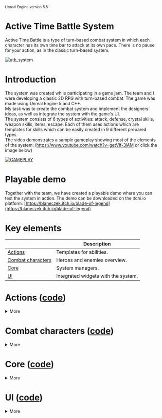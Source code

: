 <sub>Unreal Engine version 5.5</sub>
</br>

# Active Time Battle System
Active Time Battle is a type of turn-based combat system in which each character has its own time bar to attack at its own pace. There is no pause for your action, as in the classic turn-based system.

![atb_system](https://github.com/user-attachments/assets/dd45f40c-6826-458c-b025-c6fe10f13a89)

# Introduction
The system was created while participating in a game jam. The team and I were developing a classic 2D RPG with turn-based combat. The game was made using Unreal Engine 5 and C++. 
</br>My task was to create the combat system and implement the designers' ideas, as well as integrate the system with the game's UI. 
</br>The system consists of 6 types of activities: attack, defense, crystal skills, weapon skills, items, escape. Each of them uses actions which are templates for skills which can be easily created in 9 different prepared types. 
</br>The video demonstrates a sample gameplay showing most of the elements of the system: (https://www.youtube.com/watch?v=getVlf-3iAM or click the image below)

[![GAMEPLAY](https://img.youtube.com/vi/getVlf-3iAM/0.jpg)](https://www.youtube.com/watch?v=getVlf-3iAM)

# Playable demo
Together with the team, we have created a playable demo where you can test the system in action. The demo can be downloaded on the itchi.io platform:
[https://blaneczek.itch.io/blade-of-legend](https://blaneczek.itch.io/blade-of-legend)

# Key elements

|                                                                               | Description                                                     |
|-------------------------------------------------------------------------------|-----------------------------------------------------------------|
| [Actions](#actions-code)                                                      | Templates for abilities.                                        |
| [Combat characters](#combat-characters-code)                                  | Heroes and enemies overview.                                    |
| [Core](#core-code)                                                            | System managers.                                                |
| [UI](#ui-code)                                                                | Integrated widgets with the system.                             |


# Actions ([code](Source/BladeOfLegend/DAWID/Actions))  
<details>
<summary>More</summary>
</br>	
Actions are used for all activities that characters perform during combat, from using abilities to using items. Each action is a UObject that is created when any activity is performed. There are 9 types of actions that determine how an activity will be performed: </br>
  
<img src="https://github.com/user-attachments/assets/b5b246d9-91e8-4e83-b154-97bad793ce8a" width="800">

</br>**Default:** an action that is used on the character who performs it, such as using items or the Defense ability.
</br>![default](https://github.com/user-attachments/assets/484e87a2-7d96-4baa-95b8-bdd5fe2d6283)

</br>**Default Melee/Range:** an action that is used on another character, such as using the default attack ability. In Melee the character runs to the target, in Range the character sends a projectile to the target.
</br>![defaultmelee (2)](https://github.com/user-attachments/assets/0d04fef0-a954-4523-b9d2-9200ec76cbcc) ![defaultrange](https://github.com/user-attachments/assets/164f3493-a458-4238-82b7-2ebbe9076a64)

</br>**Multiple Default Melee/Range:** an action used on multiple characters.
</br>![multiplemelee](https://github.com/user-attachments/assets/09b024bf-3aff-41e6-a9f8-e5e1918bba53) ![multiplerange](https://github.com/user-attachments/assets/c3113ccd-f273-4f6e-bf90-87cfaa36e45a)

</br>**Bounce Range:** a special action that sends a single projectile that bounces between multiple characters.
</br>![bounce](https://github.com/user-attachments/assets/12ae90be-cd0a-471c-9056-d5cf5d9f340e)

</br>**Column Melee:** a special action in which one column of slots is selected and the character performs the ability on every character in that column
</br>![column](https://github.com/user-attachments/assets/c34676cb-2964-4aa4-8fed-5843c80b5c93)

</br>**Whole Team In Place:** a special action in which the ability is used on all enemies without projectiles or having to walk up to them..
</br>![wholeteam](https://github.com/user-attachments/assets/249a9654-e3ab-4c3c-ab6d-9b360492294f)

</br>**Summon:** a special action that allows you to summon new characters to slots.
</br>![summon](https://github.com/user-attachments/assets/096a0d5e-dcf4-4a06-b8e0-a25141f1518f)

</br>Let's take a look at how this works. For example, the player selects **Attack**, selects the enemy character, and then the proper UObject is created. An action of type **DefaultMelee** is used for this purpose. The character's default attack is created in Blueprint, which inherits from the **DefaultMeleeAction** class. This way designers can easily create abilities in Blueprints, set all the necessary data and calculate damage or other effects. </br> 

<img src="https://github.com/user-attachments/assets/5f530f65-0e81-433f-a5ac-ebcfae6f0f37" width="1000">

</br>Actions are managed by **BLActionComponent**, which is added to Characters. In this component, the correct action type is first created in the **CreateAction** function based on **ActionData.Type**. Then the **OnCreateAction** function of the newly created UObject is called.

```c++
void UBLActionComponent::CreateAction(const FVector& OwnerSlotLocation, const TArray<ABLCombatSlot*>& Targets, const FCombatActionData& ActionData, AActor* CombatManagerActor)
{
	ABLCombatCharacter* OwnerChar = Cast<ABLCombatCharacter>(GetOwner());
	if (!OwnerChar)
	{
		EndAction(true);
		return;
	}

	SlotLocation = OwnerSlotLocation;
	TargetSlots = Targets;

	switch (ActionData.Type)
	{
		case ECombatActionType::ATTACK:
		{
			if (!AttackActions.IsValidIndex(ActionData.Index))
			{
				break;
			}

			CurrentAction = NewObject<UBLAction>(this, AttackActions[ActionData.Index].LoadSynchronous());
			if (CurrentAction)
			{
				CurrentAction->OnCreateAction(this, OwnerChar, CombatManagerActor);
			}
			else
			{
				break;
			}
			return;
		}
  .
  .
  .
```

</br>The **ActivateAction** function is then called in the Action object. Each action type has its own implementation of this function. The action we chose earlier is of type **DefaultMeleeAction**. There we return to the ActionComponent and call the **DefaultMeleeAction** function. 

```c++
void UBLAction::OnCreateAction(UBLActionComponent* OwnerComponent, ABLCombatCharacter* Owner, AActor* InCombatManager)
{
	if (OwnerComponent && Owner)
	{
		CombatManager = InCombatManager;
		OwnerChar = Owner;

		ActivateAction(OwnerComponent);

		if (TurnsCost > 0)
		{
			OwnerChar->StartActionTurnsCooldown(TurnsCost);
		}
	}
}
```

```c++
void UBLDefaultMeleeAction::ActivateAction(UBLActionComponent* OwnerComponent)
{
	if (OwnerComponent && IsValid(OwnerChar))
	{
		OwnerComponent->DefaultMeleeAction();

		OwnerChar->SetCurrentME(FMath::Clamp((OwnerChar->GetCurrentME() - MECost), 0.f, OwnerChar->GetMaxME()));
	}
}
```

</br>**ActionComponent** manages all the action flows. In our example, the **DefaultMeleeAction** function is called, which calculates the location where our character needs to move and sends it there.

```c++
/** Action is executing in place, target is the owner. */
	void DefaultAction();

	/** Character runs up to the target and executes action. */
	void DefaultMeleeAction();

	/** Character creates a projectile that flies to the target and executes action. */
	void DefaultRangeAction(const TSubclassOf<ABLRangeProjectile>& ProjectileClass, UPaperFlipbook* ProjectileSprite);

	/** Character runs up to the targets one by one and executes action for every target .*/
	void MultipleDefaultMeleeAction();

	/** Character creates multiple projectiles that fly to the targets and execute action. */
	void MultipleDefaultRangeAction(TSubclassOf<ABLRangeProjectile> ProjectileClass, UPaperFlipbook* ProjectileSprite);

	/** Character runs up to the column and executes an action for every target in column. */
	void ColumnMeleeAction();

	/** Character creates a single projectile that travels through multiple targets. */
	void BounceRangeAction(const TSubclassOf<ABLRangeProjectile>& ProjectileClass, UPaperFlipbook* ProjectileSprite);

	/** Character in place executes an action for each target. */
	void MultipleInPlaceAction(const TSubclassOf<APaperZDCharacter>& EffectClass);
```

```c++
void UBLActionComponent::DefaultMeleeAction()
{
	if (!IsValid(AIC) || !TargetSlots.IsValidIndex(0) || !IsValid(TargetSlots[0]))
	{
		EndAction();
		return;
	}

	AIC->GetPathFollowingComponent()->OnRequestFinished.AddUObject(this, &UBLActionComponent::ReachedActionDestination);
	const FVector& Location = TargetSlots[0]->GetCharacter()->GetActorLocation() + (TargetSlots[0]->GetCharacter()->GetActorForwardVector() * 40);
	AIC->MoveToLocation(Location, 5.f);
}
```

</br>When a character reaches the target point, an action is executed (an animation is played, damage is dealt, etc.), and then the characters return to their location.

```c++
void UBLActionComponent::ReachedActionDestination(FAIRequestID RequestID, const FPathFollowingResult& Result)
{
	if (!IsValid(AIC) || !IsValid(CurrentAction))
	{
		AIC->MoveToLocation(SlotLocation, 5.f);
		EndAction();
		return;
	}

	AIC->GetPathFollowingComponent()->OnRequestFinished.RemoveAll(this);
	AIC->GetPathFollowingComponent()->OnRequestFinished.AddUObject(this, &UBLActionComponent::ReachedSlotLocation);

	CurrentAction->OnEndExecution.BindWeakLambda(this, [this]() { AIC->MoveToLocation(SlotLocation, 5.f); });
	CurrentAction->ExecuteAction(TargetSlots);
}
```

```c++
void UBLDefaultMeleeAction::ExecuteAction(const TArray<ABLCombatSlot*>& Targets)
{
	if (!IsValid(OwnerChar) || !Targets.IsValidIndex(0) || !Targets[0])
	{
		OnEndExecution.ExecuteIfBound();
		return;
	}

	if (IsValid(ActionAnim))
	{
		FZDOnAnimationOverrideEndSignature EndAnimDel;
		EndAnimDel.BindWeakLambda(this, [this](bool bResult) { OnEndExecution.ExecuteIfBound(); });
		OwnerChar->GetAnimationComponent()->GetAnimInstance()->PlayAnimationOverride(ActionAnim, "DefaultSlot", 1.f, 0.0f, EndAnimDel);
		ActionCalculations(Targets[0], CombatManager);
	}
	else
	{
		ActionCalculations(Targets[0], CombatManager);
		OnEndExecution.ExecuteIfBound();
	}
}
```

<br>
</details>

# Combat characters ([code](Source/BladeOfLegend/DAWID/Characters)) 
<details>
<summary>More</summary>
	
</br>**Combat characters** are heroes and enemies used during combat. They contain all the necessary data, such as character attributes and possessed actions, as well as functions responsible for calculating damage and other effects.

```c++
float ABLCombatCharacter::CalculateElementsMultipliers(ECombatElementType DamageElementType, ECombatElementType CharacterElementType, bool& OutIsHeal)
{ 
	OutIsHeal = false;

	TArray<TArray<float>> ElementsTable = {
	  // AttackType
	  //   FIRE     WATER   EARTH   WIND    ICE    THUNDER  ACID    DARK    WHITE   NONE       TargetType
		{1.0f,   2.0f,   1.0f,   1.0f,   1.5f,   1.0f,   1.0f,   1.5f,   1.0f,   1.0f},  // FIRE   
		{2.0f,   1.0f,   1.0f,   1.0f,   1.5f,   4.0f,   0.75f,  1.0f,   1.5f,   1.0f},  // WATER
		{1.0f,   1.0f,   1.0f,   2.0f,   1.0f,   0.0f,   4.0f,   1.5f,   1.0f,   1.0f},  // EARTH
		{1.0f,   1.0f,   2.0f,   1.0f,   1.0f,   4.0f,   1.0f,   1.0f,   1.5f,   1.0f},  // WIND
		{1.5f,   0.75f,  1.0f,   1.0f,   1.0f,   0.75f,  1.0f,   1.5f,   1.0f,   1.0f},  // ICE
		{1.0f,   0.0f,   4.0f,   0.0f,   1.5f,   1.0f,   1.0f,   1.0f,   1.5f,   1.0f},  // THUNDER
		{1.0f,   1.5f,   0.0f,   1.0f,   1.0f,   1.0f,   1.0f,   1.5f,   1.0f,   1.0f},  // ACID
		{0.0f,   1.0f,   0.0f,   1.0f,   0.0f,   1.0f,   0.0f,   1.0f,   2.0f,   0.0f},  // DARK
		{1.0f,   0.0f,   1.0f,   0.0f,   1.0f,   0.0f,   1.0f,   2.0f,   1.0f,   0.0f},  // WHITE
		{1.0f,   1.0f,   1.0f,   1.0f,   1.0f,   1.0f,   1.0f,   1.0f,   1.0f,   1.0f}   // NONE
	};

	const int32 AttackElementIndex = static_cast<int32>(DamageElementType);
	const int32 TargetElementIndex = static_cast<int32>(CharacterElementType);

	const float Multiplier = ElementsTable[TargetElementIndex][AttackElementIndex];

	// If Attack and Target Element is the same, damage will be converted to healing (except NONE NONE)
	if (AttackElementIndex == TargetElementIndex && AttackElementIndex != ElementsTable.Num() - 1)
	{
		OutIsHeal = true;
		return Multiplier;
	}
	else
	{
		return Multiplier;
	}
}
```

```c++
void ABLCombatCharacter::HandleDamageHit(ABLCombatCharacter* Attacker, float Damage, float DMGMultiplier, ECombatElementType DamageElementType, bool bMagicalAction)
{
	// Only if action is physical
	if (!bMagicalAction)
	{
		// If it draws DODGE, character will not take any damage or heal
		const int32 DodgeChance = FMath::RandRange(1, 100);
		if (DodgeChance <= CurrentDodge)
		{
			DisplayTextDMG(0, false, DamageElementType, true);
			return;
		}
	}
	
	if (bMagicalAction && bMagicImmunity)
	{
		DisplayTextDMG(0, false, DamageElementType, false);
		return;
	}

	// If it draws Pierce, Defense is reduced by half
	const int32 PierceChance = FMath::RandRange(1, 100);
	const float NewDefense = PierceChance <= BaseData.Pierce ? CurrentDefense / 2 : CurrentDefense;

	// 10 def decreases dmg by 5%
	float DMGValue = (Damage * DMGMultiplier) * (1.f - ((NewDefense / 1000) * 5));

	// If attack is physical and Attacker has Poisoning status, dmg is decreased by 20%
	if (!bMagicalAction && Attacker && Attacker->StatusesComponent->Statuses.Contains(ECombatStatusType::POISONING))
	{
		// Clamp because Defense can be higher than Damage, so that Damage is not negative
		DMGValue = FMath::Clamp(FMath::RoundHalfFromZero(DMGValue * 0.8f), 0, FMath::RoundHalfFromZero(DMGValue));
	}
	else
	{
		DMGValue = FMath::Clamp(FMath::RoundHalfFromZero(DMGValue), 0, FMath::RoundHalfFromZero(DMGValue));
	}

	// Sets character HP between 0 and MaxHP
	CurrentHP = FMath::Clamp((CurrentHP - DMGValue), 0, BaseData.MaxHP);

	DisplayTextDMG(DMGValue, false, DamageElementType);
	OnHealthUpdate.ExecuteIfBound();

	if (BaseData.TakeDMGAnim && GetAnimInstance() && !bDefendIdle)
	{
		GetAnimationComponent()->GetAnimInstance()->PlayAnimationOverride(BaseData.TakeDMGAnim);
	}
}
```


</details>

# Core ([code](Source/BladeOfLegend/DAWID/Core)) 
<details>
<summary>More</summary>
	
</br>There are two key elements: **Combat Slots** and **Combat Manager**. 
</br>
</br>**Combat slots** are actors with collision boxes placed on the level where combat characters are located. Each character is assigned to a slot. The player can interact with the assigned slots using the mouse. When the player hovers over or clicks on a slot, an arrow of a different color appears. Slots are used to select heroes and enemies by the player.
	
<img src="https://github.com/user-attachments/assets/74257afa-30b0-41d6-abfa-187f43de648c" width="415"> ![slotsgif](https://github.com/user-attachments/assets/74bc39c9-28da-4318-87d1-637c773c6a39)

</br>**Combat Manager** is the main part of the system that manages gameplay, and also UI elements. We can break it down into 3 parts (Player, Enemies and General) and describe the most important functions.
</br></br>**Player:** The manager spawns all heroes with the appropriate data and handles clicking on slots when the player performs an action. Then, when the action is used, it processes it further, adding it to the queue.

```c++
void ABLCombatManager::SetPlayerTeam()
{
	UBLGameInstance* GI = Cast<UBLGameInstance>(GetGameInstance());	
	if (!GI || !IsValid(Widget))
	{
		return;
	}

	for (int32 Index = 0; Index < FMath::Clamp(GI->SaveGameData.HeroesData.Heroes.Num(), 0, 5); ++Index)
	{
		const FCombatCharData& CharBaseData = GI->CalculateBaseCombatData(Index);
		if (PlayerTeam[Index])
		{
			PlayerTeam[Index]->SpawnHero(CharBaseData, GI->SaveGameData.HeroesData.Heroes[Index].CombatActions, GI->CombatData.bSneakAttack);
			GI->CombatData.bSneakAttack ? Widget->AddHero(PlayerTeam[Index]->GetIndex(), CharBaseData, true)
										: Widget->AddHero(PlayerTeam[Index]->GetIndex(), CharBaseData, false);
			Widget->AddHeroActions(PlayerTeam[Index]->GetIndex(), CharBaseData, GI->SaveGameData.HeroesData.Heroes[Index].CombatActions, GI->CombatData.bCanRunAway);
		}
	}
}
```

```c++
void ABLCombatManager::HandleSlotClicked(AActor* Slot)
{
	if (CurrentActionType == ECombatActionType::NONE)
	{
		return;
	}
	
	ABLCombatSlot* CurrentSlot = Cast<ABLCombatSlot>(Slot);
	if (!CurrentSlot || !CurrentSlot->IsActive())
	{
		return;
	}

	// If the player doesn't have enough ME for an action, display the widget.
	if (IsValid(Widget) && CurrentActionData.MECost > CurrentPlayerSlot->GetCharacter()->GetCurrentME())
	{
		Widget->ActivateNotEnoughME();
		return;
	}

	switch (CurrentActionData.Flow) 
	{
		case ECombatActionFlow::DEFAULT:
		{
			if (CurrentSlot == CurrentPlayerSlot)
			{
				ChooseTargetSlot(CurrentSlot);
				break;
			}
			return;
		}
		case ECombatActionFlow::COLUMN_MELEE:
		{
			if (CurrentSlot->IsEnemy())
			{
				int32 IndexStart = 0;
				int32 IndexEnd = 0;
				// 1. column
				if (CurrentSlot->GetIndex() <= 3)
				{
					IndexStart = 0;
					IndexEnd = 3;
				}
				// 2. column
				else if (CurrentSlot->GetIndex() >= 4 && CurrentSlot->GetIndex() <= 7)
				{
					IndexStart = 4;
					IndexEnd = 7;
				}
				// 3. column
				else
				{
					IndexStart = 8;
					IndexEnd = 11;
				}

				for (IndexStart; IndexStart <= IndexEnd; ++IndexStart)
				{
					if (EnemyTeam[IndexStart] && EnemyTeam[IndexStart]->IsActive())
					{
						ChooseTargetSlot(EnemyTeam[IndexStart]);
					}
				}
				break;
			}
			return;				
		}
		case ECombatActionFlow::BOUNCE_RANGE:
		{
			if (CurrentSlot->IsEnemy())
			{
				ChooseTargetSlot(CurrentSlot);
				if (CurrentActionData.TargetsNum == 1)
				{
					break;
				}

				// Projectiles cannot bounce 2 times in a row on the same target
				int32 DisabledIndex = CurrentSlot->GetIndex();
				for (int32 Index = 0; Index < CurrentActionData.TargetsNum - 1; ++Index)
				{
					TArray<int32> AvailableIndexes;
					for (const auto& EnemySlot : EnemyTeam)
					{
						if (EnemySlot && EnemySlot->IsActive() && EnemySlot->GetIndex() != DisabledIndex)
						{
							AvailableIndexes.Add(EnemySlot->GetIndex());
						}
					}

					if (AvailableIndexes.IsEmpty())
					{
						break; 
					}

					const int32 RandomIndex = FMath::RandRange(0, AvailableIndexes.Num() - 1);						
					CurrentTargetsSlots.Add(EnemyTeam[AvailableIndexes[RandomIndex]]);
					DisabledIndex = AvailableIndexes[RandomIndex];
				}
				break;
			}
			return;
		}
		case ECombatActionFlow::WHOLE_TEAM_IN_PLACE:
		{
			if (CurrentSlot->IsEnemy())
			{	
				for (const auto& EnemySlot : EnemyTeam)
				{
					if (EnemySlot && EnemySlot->IsActive())
					{
						ChooseTargetSlot(EnemySlot);
					}
				}
				break;
			}
			return;
		}
		// Other action flows	
		default:
		{
			if (CurrentSlot->IsEnemy())
			{
				ChooseTargetSlot(CurrentSlot);
				if (CurrentTargetsSlots.Num() >= CurrentActionData.TargetsNum)
				{
					break;
				}
			}
			return;
		}
	}

	ProcessPlayerAction();
}
```

```c++
void ABLCombatManager::ProcessPlayerAction()
{
	if (!IsValid(Widget) || !IsValid(CurrentPlayerSlot))
	{
		return;
	}

	AddActionToQueue(CurrentPlayerSlot, CurrentTargetsSlots, CurrentActionData, false);
	CurrentPlayerSlot->bCanDoAction = false;
	CurrentActionType = ECombatActionType::NONE;

	Widget->ResetHeroCooldownBar(CurrentPlayerSlot->GetIndex());

	ClearPlayerSlot();
	ChooseAvailablePlayerSlot();

	FTimerHandle ClearTargetDelay;
	FTimerDelegate ClearTargetDel;
	ClearTargetDel.BindUObject(this, &ABLCombatManager::ClearTargetsSlots);
	GetWorld()->GetTimerManager().SetTimer(ClearTargetDelay, ClearTargetDel, 1.f, false);
}
```

</br>**Enemies:** The manager spawns all enemies with the appropriate data and handles their actions.

```c++
void ABLCombatManager::HandleEnemyAction(ABLCombatSlot* EnemySlot, FCombatActionData&& ActionData)
{
	TArray<int32> ActiveSlots;
	for (const auto& Slot : PlayerTeam)
	{
		if (Slot && Slot->IsActive())
		{
			ActiveSlots.Add(Slot->GetIndex());
		}
	}

	if (ActiveSlots.IsEmpty())
	{
		return;
	}

	TArray<ABLCombatSlot*> Targets;

	switch (ActionData.Flow)
	{
		case ECombatActionFlow::DEFAULT:
		{
			Targets.Add(EnemySlot);
			break;
		}
		case ECombatActionFlow::BOUNCE_RANGE:
		{
			int32 RandomIndex = FMath::RandRange(0, ActiveSlots.Num() - 1);
			Targets.Add(PlayerTeam[ActiveSlots[RandomIndex]]);
			int32 DisabledIndex = ActiveSlots[RandomIndex];

			for (int32 Index = 0; Index < ActionData.TargetsNum - 1; ++Index)
			{
				TArray<int32> AvailableIndexes;
				for (const auto& ActiveIndex : ActiveSlots)
				{
					if (ActiveIndex != DisabledIndex)
					{
						AvailableIndexes.Add(ActiveIndex);
					}
				}
				if (AvailableIndexes.IsEmpty())
				{
					break;
				}
				RandomIndex = FMath::RandRange(0, AvailableIndexes.Num() - 1);
				Targets.Add(PlayerTeam[AvailableIndexes[RandomIndex]]);
				DisabledIndex = AvailableIndexes[RandomIndex];
			}
			break;
		}
		case ECombatActionFlow::SUMMON_ALLIES:
		{
			TArray<int32> AvailableSlotsIndex;
			for (const auto& Slot : EnemyTeam)
			{
				// not active because we are summoning in free slots
				if (Slot && !Slot->IsActive() && Slot != EnemySlot)
				{
					AvailableSlotsIndex.Add(Slot->GetIndex());
				}
			}

			if (AvailableSlotsIndex.IsEmpty())
			{
				Targets.Add(FindNewTargetSlot(true));
				ActionData = FCombatActionData(ECombatActionType::ATTACK, ECombatActionFlow::DEFAULT_MELEE, 0);
				break;
			}

			for (int32 Index = 0; Index < ActionData.TargetsNum; ++Index)
			{
				if (AvailableSlotsIndex.IsEmpty())
				{
					break;
				}
				const int32 RandomIndex = FMath::RandRange(0, AvailableSlotsIndex.Num() - 1);
				Targets.Add(EnemyTeam[AvailableSlotsIndex[RandomIndex]]);
				AvailableSlotsIndex.RemoveAt(RandomIndex);
			}
			break;
		}
		case ECombatActionFlow::KILL_ALLIES:
		{
			TArray<int32> AvailableSlotsIndex;
			for (auto& Slot : EnemyTeam)
			{
				if (Slot && Slot->IsActive() && Slot != EnemySlot)
				{
					AvailableSlotsIndex.Add(Slot->GetIndex());
				}
			}

			if (AvailableSlotsIndex.IsEmpty())
			{
				Targets.Add(FindNewTargetSlot(true));
				ActionData = FCombatActionData(ECombatActionType::ATTACK, ECombatActionFlow::DEFAULT_MELEE, 0);
				break;
			}

			const int32 Random = FMath::RandRange(1, ActionData.TargetsNum);
			for (int32 Index = 0; Index < Random; ++Index)
			{
				if (AvailableSlotsIndex.IsEmpty())
				{
					break;
				}
				const int32 RandomIndex = FMath::RandRange(0, AvailableSlotsIndex.Num() - 1);
				Targets.Add(EnemyTeam[AvailableSlotsIndex[RandomIndex]]);
				AvailableSlotsIndex.RemoveAt(RandomIndex);
			}
			break;
		}
		case ECombatActionFlow::WHOLE_TEAM_IN_PLACE:
		{
			for (const auto& Slot : PlayerTeam)
			{
				if (Slot && Slot->IsActive())
				{
					Targets.Add(Slot);
				}
			}
			break;
		}
		// Others action flows
		default:
		{
			for (int32 Index = 0; Index < ActionData.TargetsNum; ++Index)
			{
				const int32 RandomIndex = FMath::RandRange(0, ActiveSlots.Num() - 1);
				Targets.Add(PlayerTeam[ActiveSlots[RandomIndex]]);
			}
			break;	
		}
		
	}

	AddActionToQueue(EnemySlot, Targets, ActionData, true);
}
```

</br>**General:** The queue stores all used actions. The manager calls the queue function every 0.5 seconds and checks if no action is currently being executed. If so, it stops all cooldown bars and executes the current action. This allows actions to be queued and executed in a proper time.

```c++
void ABLCombatManager::HandleActionsQueue()
{
	// Do nothing if other action is currently performed. 
	if (bAction || ActionQueue.IsEmpty())
	{
		return;
	}

	// Delete action from queue if owner is not active (dead).
	if (!IsValid(ActionQueue[0].OwnerSlot) || !ActionQueue[0].OwnerSlot->IsActive())
	{
		ActionQueue.RemoveAt(0);
		bAction = false;
		return;
	}
		
	// If it's not summon allies type of action, check if all targets are active (alive). If not, find new active target.
	if (ActionQueue[0].ActionData.Flow != ECombatActionFlow::SUMMON_ALLIES)
	{
		for (int32 Index = ActionQueue[0].TargetsSlots.Num() - 1; Index >= 0; --Index)
		{
			if (ActionQueue[0].TargetsSlots[Index] && !ActionQueue[0].TargetsSlots[Index]->IsActive())
			{
				if (ABLCombatSlot* NewTargetSlot = FindNewTargetSlot(ActionQueue[0].bEnemyAction))
				{
					ActionQueue[0].TargetsSlots[Index] = NewTargetSlot;
				}
				else
				{
					ActionQueue[0].TargetsSlots.RemoveSingle(ActionQueue[0].TargetsSlots[Index]);
				}
			}
		}
	}

	DoAction(ActionQueue[0].OwnerSlot, ActionQueue[0].TargetsSlots, ActionQueue[0].ActionData, ActionQueue[0].bEnemyAction);
	ActionQueue.RemoveAt(0);
}
```

</details>

# UI ([code](Source/BladeOfLegend/DAWID/UI))
<details>
<summary>More</summary>
	
</br>The player controls the gameplay by interacting with the UI using the mouse. Therefore, it is very important that the UI elements work properly. While the visual elements are done in blueprints, all logic is done entirely in cpp to maintain performance and proper integration with the system.
</br></br>The main panel contains 3 elements: **Enemies Panel** (displays information about enemies, not interactive), **Heroes Panel** (displays information about heroes, by clicking on them we can switch the currently active Hero), **Actions Panel** (contains information about all actions, we can choose there which one we want to use).

![UIgif](https://github.com/user-attachments/assets/3b1be6e0-4624-469b-b475-c354622e42cd)

</br>For example, the logic responsible for selecting the currently active hero starts in **BLHeroesWidget**. We add a function delegate to the **On click event**, which highlights the tile and calls another delegate that is binded in the **BLComabtWidget**. Then, in the same way, we go to the **Combat manager** were CombatWidget delegates are binded, and select the corresponding player slot.

```c++
void UBLHeroesWidget::NativeConstruct()
{
	Super::NativeConstruct();

	HeroesTileView->OnItemClicked().AddUObject(this, &UBLHeroesWidget::HeroClicked);
}

void UBLHeroesWidget::HeroClicked(UObject* Item)
{
	UBLHeroEntryWidget* Hero = Cast<UBLHeroEntryWidget>(HeroesTileView->GetEntryWidgetFromItem(Item));
	if (Hero && Hero->CanDoAction())
	{
		UnlightsHero();
		ClickedHero = Hero;
		ClickedHero->HighlightHero();
		OnHeroClicked.ExecuteIfBound(Hero->GetIndex());
	}
}
```

```c++
void UBLCombatWidget::AddHero(int32 SlotIndex, const FCombatCharData& BaseData, bool bSneakAttack)
{
	Heroes->AddHero(SlotIndex, BaseData.Name, BaseData.MaxHP, BaseData.CurrentHP, BaseData.MaxME);
	Heroes->OnHeroClicked.BindUObject(this, &UBLCombatWidget::HeroClicked);

	.
	.
	.
}

void UBLCombatWidget::HeroClicked(int32 HeroIndex)
{
	OnHeroSelected.ExecuteIfBound(HeroIndex);
}
```

```c++
void ABLCombatManager::InitializeWidget()
{
	if (WidgetClass)
	{
		Widget = CreateWidget<UBLCombatWidget>(GetWorld(), WidgetClass);
		Widget->OnActionChosen.BindUObject(this, &ABLCombatManager::SetPlayerActionData);
		Widget->OnHeroSelected.BindUObject(this, &ABLCombatManager::ChoosePlayerSlot);
		Widget->OnResetCurrentActionType.BindWeakLambda(this, [this]() {CurrentActionType = ECombatActionType::NONE; });
	}
}

void ABLCombatManager::ChoosePlayerSlot(int32 Index)
{
	if (PlayerTeam.IsValidIndex(Index))
	{
		ClearPlayerSlot();
		ChoosePlayerSlot(PlayerTeam[Index]);
	}
}
```

</details>
